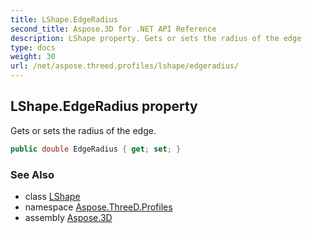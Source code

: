 ```yaml
---
title: LShape.EdgeRadius
second_title: Aspose.3D for .NET API Reference
description: LShape property. Gets or sets the radius of the edge
type: docs
weight: 30
url: /net/aspose.threed.profiles/lshape/edgeradius/
---
```

## LShape.EdgeRadius property

Gets or sets the radius of the edge.

```csharp
public double EdgeRadius { get; set; }
```

### See Also

* class [LShape](../)
* namespace [Aspose.ThreeD.Profiles](../../../aspose.threed.profiles/)
* assembly [Aspose.3D](../../../)


